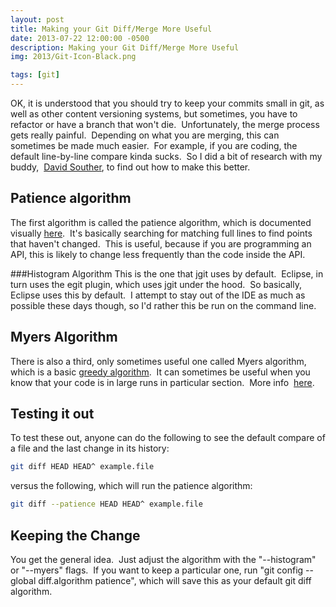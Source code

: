 ```yaml
---
layout: post
title: Making your Git Diff/Merge More Useful
date: 2013-07-22 12:00:00 -0500
description: Making your Git Diff/Merge More Useful
img: 2013/Git-Icon-Black.png

tags: [git]
---
```


OK, it is understood that you should try to keep your commits small in git, as well as other content versioning systems,
but sometimes, you have to refactor or have a branch that won't die.  Unfortunately, the merge process gets really 
painful.  Depending on what you are merging, this can sometimes be made much easier.  For example, if you are coding, 
the default line-by-line compare kinda sucks.  So I did a bit of research with my buddy, 
[David Souther](http://davidsouther.com/), to find out how to make this better.

## Patience algorithm
The first algorithm is called the patience algorithm, which is documented visually 
[here](http://alfedenzo.livejournal.com/170301.html).  It's basically searching for matching full lines to find points 
that haven't changed.  This is useful, because if you are programming an API, this is likely to change less frequently 
than the code inside the API.

###Histogram Algorithm
This is the one that jgit uses by default.  Eclipse, in turn uses the egit plugin, which uses jgit under the hood.  So 
basically, Eclipse uses this by default.  I attempt to stay out of the IDE as much as possible these days though, so 
I'd rather this be run on the command line.

## Myers Algorithm
There is also a third, only sometimes useful one called Myers algorithm, which is a basic 
[greedy algorithm](https://en.wikipedia.org/wiki/Greedy_algorithm).  It can sometimes be useful when you know that your 
code is in large runs in particular section.  More info 
[here](http://www.codeproject.com/Articles/42279/Investigating-Myers-diff-algorithm-Part-1-of-2).

## Testing it out
To test these out, anyone can do the following to see the default compare of a file and the last change in its history:

```bash
git diff HEAD HEAD^ example.file
```

versus the following, which will run the patience algorithm:
```bash
git diff --patience HEAD HEAD^ example.file
```

## Keeping the Change
You get the general idea.  Just adjust the algorithm with the "--histogram" or "--myers" flags.  If you want to keep a 
particular one, run "git config --global diff.algorithm patience", which will save this as your default git diff 
algorithm.
